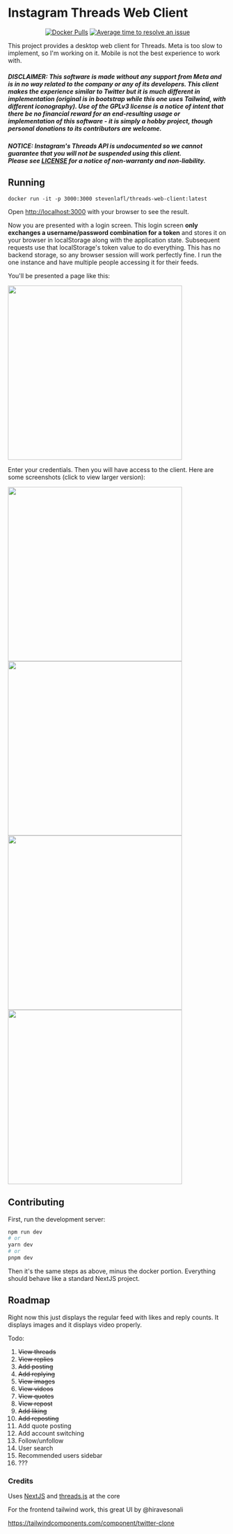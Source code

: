 # Instagram Threads Web Client

<div align="center">
  
[![Docker Pulls](https://badgen.net/docker/pulls/stevenlafl/threads-web-client?icon=docker&label=pulls)](https://hub.docker.com/r/stevenlafl/threads-web-client/)
[![Average time to resolve an issue](http://isitmaintained.com/badge/resolution/stevenlafl/threads-web-client.svg)](http://isitmaintained.com/project/stevenlafl/threads-web-client "Average time to resolve an issue")

</div>

This project provides a desktop web client for Threads. Meta is too slow to implement, so I'm working on it. Mobile is not the best experience to work with.

##### DISCLAIMER: This software is made without any support from Meta and is in no way related to the company or any of its developers. This client makes the experience similar to Twitter but it is much different in implementation (original is in bootstrap while this one uses Tailwind, with different iconography). Use of the GPLv3 license is a notice of intent that there be no financial reward for an end-resulting usage or implementation of this software - it is simply a hobby project, though personal donations to its contributors are welcome.

##### NOTICE: Instagram's Threads API is undocumented so we cannot guarantee that you will not be suspended using this client. <br/> Please see [LICENSE](https://github.com/stevenlafl/threads-web-client/blob/master/LICENSE) for a notice of non-warranty and non-liability.

## Running

```
docker run -it -p 3000:3000 stevenlafl/threads-web-client:latest
```

Open [http://localhost:3000](http://localhost:3000) with your browser to see the result.

Now you are presented with a login screen. This login screen **only exchanges a username/password combination for a token** and stores it on your browser in localStorage along with the application state. Subsequent requests use that localStorage's token value to do everything. This has no backend storage, so any browser session will work perfectly fine. I run the one instance and have multiple people accessing it for their feeds.

You'll be presented a page like this:

<img src="https://github.com/stevenlafl/threads-web-client/assets/2539092/864eaa01-f722-49fd-8d0d-bdfcbfddac16" width="400"/>


Enter your credentials. Then you will have access to the client. Here are some screenshots (click to view larger version):

<img src="https://github.com/stevenlafl/threads-web-client/assets/2539092/c3d974b8-757c-41b9-82fa-02de50fc35ec" width="400" />

<img src="https://github.com/stevenlafl/threads-web-client/assets/2539092/6584558d-ab7f-45a7-be2c-ae44f3ab9537" width="400" />

<img src="https://github.com/stevenlafl/threads-web-client/assets/2539092/02929168-dca2-4d38-903f-9a41cd94dc86" width="400" />

<img src="https://github.com/stevenlafl/threads-web-client/assets/2539092/9e1dc7aa-0a55-495b-a0a6-e3f2e526b492" width="400" />




## Contributing

First, run the development server:

```bash
npm run dev
# or
yarn dev
# or
pnpm dev
```

Then it's the same steps as above, minus the docker portion. Everything should behave like a standard NextJS project.

## Roadmap

Right now this just displays the regular feed with likes and reply counts. It displays images and it displays video properly.

Todo:

1. ~~View threads~~
2. ~~View replies~~
3. ~~Add posting~~
4. ~~Add replying~~
5. ~~View images~~
6. ~~View videos~~
7. ~~View quotes~~
5. ~~View repost~~
6. ~~Add liking~~
7. ~~Add reposting~~
8. Add quote posting
9. Add account switching
10. Follow/unfollow
11. User search
12. Recommended users sidebar
13. ???

### Credits

Uses [NextJS](https://github.com/vercel/next.js/) and [threads.js](https://github.com/threadsjs/threads.js) at the core

For the frontend tailwind work, this great UI by @hiravesonali

https://tailwindcomponents.com/component/twitter-clone
